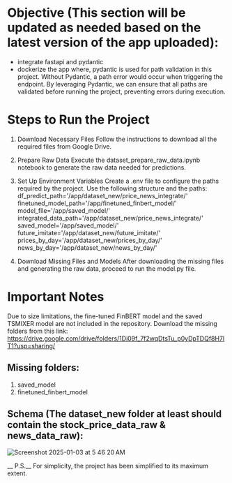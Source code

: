 # Objective (This section will be updated as needed based on the latest version of the app uploaded):
- integrate fastapi and pydantic
- dockerize the app
where, pydantic is used for path validation in this project. Without Pydantic, a path error would occur when triggering the endpoint. By leveraging Pydantic, we can ensure that all paths are validated before running the project, preventing errors during execution.

# Steps to Run the Project
1. Download Necessary Files
Follow the instructions to download all the required files from Google Drive.
2. Prepare Raw Data
Execute the dataset_prepare_raw_data.ipynb notebook to generate the raw data needed for predictions.
3. Set Up Environment Variables
Create a .env file to configure the paths required by the project. Use the following structure and the paths:
    df_predict_path='/app/dataset_new/price_news_integrate/'
    finetuned_model_path='/app/finetuned_finbert_model/'
    model_file='/app/saved_model/'
    integrated_data_path='/app/dataset_new/price_news_integrate/'
    saved_model='/app/saved_model/'
    future_imitate='/app/dataset_new/future_imitate/'
    prices_by_day='/app/dataset_new/prices_by_day/'
    news_by_day='/app/dataset_new/news_by_day/'
   
4. Download Missing Files and Models
After downloading the missing files and generating the raw data, proceed to run the model.py file.


# Important Notes
Due to size limitations, the fine-tuned FinBERT model and the saved TSMIXER model are not included in the repository.
Download the missing folders from this link: https://drive.google.com/drive/folders/1Di09f_7f2wqDtsTu_p0yDpTDQf8H7lT1?usp=sharing/


## Missing folders:
1. saved_model
2. finetuned_finbert_model

## Schema (The dataset_new folder at least should contain the stock_price_data_raw & news_data_raw):

![Screenshot 2025-01-03 at 5 46 20 AM](https://github.com/user-attachments/assets/3a8ba399-f75c-43d1-8348-5e7a1c7b499c)

__ P.S.__ For simplicity, the project has been simplified to its maximum extent.
